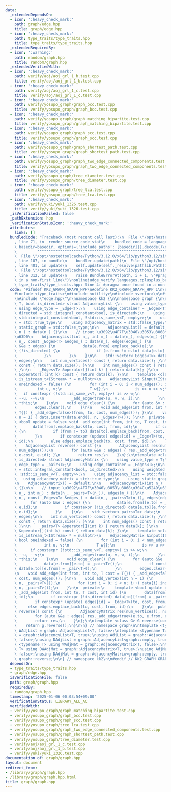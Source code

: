 ```yaml
---
data:
  _extendedDependsOn:
  - icon: ':heavy_check_mark:'
    path: graph/edge.hpp
    title: graph/edge.hpp
  - icon: ':heavy_check_mark:'
    path: type_traits/type_traits.hpp
    title: type_traits/type_traits.hpp
  _extendedRequiredBy:
  - icon: ':warning:'
    path: random/graph.hpp
    title: random/graph.hpp
  _extendedVerifiedWith:
  - icon: ':heavy_check_mark:'
    path: verify/aoj/aoj_grl_1_b.test.cpp
    title: verify/aoj/aoj_grl_1_b.test.cpp
  - icon: ':heavy_check_mark:'
    path: verify/aoj/aoj_grl_1_c.test.cpp
    title: verify/aoj/aoj_grl_1_c.test.cpp
  - icon: ':heavy_check_mark:'
    path: verify/yosupo_graph/graph_bcc.test.cpp
    title: verify/yosupo_graph/graph_bcc.test.cpp
  - icon: ':heavy_check_mark:'
    path: verify/yosupo_graph/graph_matching_bipartite.test.cpp
    title: verify/yosupo_graph/graph_matching_bipartite.test.cpp
  - icon: ':heavy_check_mark:'
    path: verify/yosupo_graph/graph_scc.test.cpp
    title: verify/yosupo_graph/graph_scc.test.cpp
  - icon: ':heavy_check_mark:'
    path: verify/yosupo_graph/graph_shortest_path.test.cpp
    title: verify/yosupo_graph/graph_shortest_path.test.cpp
  - icon: ':heavy_check_mark:'
    path: verify/yosupo_graph/graph_two_edge_connected_components.test.cpp
    title: verify/yosupo_graph/graph_two_edge_connected_components.test.cpp
  - icon: ':heavy_check_mark:'
    path: verify/yosupo_graph/tree_diameter.test.cpp
    title: verify/yosupo_graph/tree_diameter.test.cpp
  - icon: ':heavy_check_mark:'
    path: verify/yosupo_graph/tree_lca.test.cpp
    title: verify/yosupo_graph/tree_lca.test.cpp
  - icon: ':heavy_check_mark:'
    path: verify/yuki/yuki_1326.test.cpp
    title: verify/yuki/yuki_1326.test.cpp
  _isVerificationFailed: false
  _pathExtension: hpp
  _verificationStatusIcon: ':heavy_check_mark:'
  attributes:
    links: []
  bundledCode: "Traceback (most recent call last):\n  File \"/opt/hostedtoolcache/Python/3.12.0/x64/lib/python3.12/site-packages/onlinejudge_verify/documentation/build.py\"\
    , line 71, in _render_source_code_stat\n    bundled_code = language.bundle(stat.path,\
    \ basedir=basedir, options={'include_paths': [basedir]}).decode()\n          \
    \         ^^^^^^^^^^^^^^^^^^^^^^^^^^^^^^^^^^^^^^^^^^^^^^^^^^^^^^^^^^^^^^^^^^^^^^^^^^^^^^^^^\n\
    \  File \"/opt/hostedtoolcache/Python/3.12.0/x64/lib/python3.12/site-packages/onlinejudge_verify/languages/cplusplus.py\"\
    , line 187, in bundle\n    bundler.update(path)\n  File \"/opt/hostedtoolcache/Python/3.12.0/x64/lib/python3.12/site-packages/onlinejudge_verify/languages/cplusplus_bundle.py\"\
    , line 401, in update\n    self.update(self._resolve(pathlib.Path(included), included_from=path))\n\
    \  File \"/opt/hostedtoolcache/Python/3.12.0/x64/lib/python3.12/site-packages/onlinejudge_verify/languages/cplusplus_bundle.py\"\
    , line 312, in update\n    raise BundleErrorAt(path, i + 1, \"#pragma once found\
    \ in a non-first line\")\nonlinejudge_verify.languages.cplusplus_bundle.BundleErrorAt:\
    \ type_traits/type_traits.hpp: line 4: #pragma once found in a non-first line\n"
  code: "#ifndef KK2_GRAPH_GRAPH_HPP\n#define KK2_GRAPH_GRAPH_HPP 1\n\n#include <cassert>\n\
    #include <type_traits>\n#include <utility>\n#include <vector>\n\n#include \"../type_traits/type_traits.hpp\"\
    \n#include \"edge.hpp\"\n\nnamespace kk2 {\n\nnamespace graph {\n\ntemplate <class\
    \ T, bool is_directed> struct AdjacencyList {\n    using value_type = T;\n   \
    \ using edge_type = _Edge<T>;\n    using edge_container = _Edges<T>;\n\n    using\
    \ directed = std::integral_constant<bool, is_directed>;\n    using weighted =\
    \ std::integral_constant<bool, !std::is_same_v<T, empty>>;\n    using adjacency_list\
    \ = std::true_type;\n    using adjacency_matrix = std::false_type;\n    using\
    \ static_graph = std::false_type;\n\n    AdjacencyList() = default;\n\n    AdjacencyList(int\
    \ n_) : data(n_) {}\n\n    // input \u3092\u4F7F\u3046\u3053\u3068\u304C\u524D\
    \u63D0\n    AdjacencyList(int n_, int m_) : data(n_), edges(m_) {}\n\n    AdjacencyList(int\
    \ n_, const _Edges<T> &edges_) : data(n_), edges(edges_) {\n        for (auto\
    \ &&e : edges) {\n            data[e.from].emplace_back(e);\n            if constexpr\
    \ (!is_directed) {\n                if (e.from != e.to) data[e.to].emplace_back(e.rev());\n\
    \            }\n        }\n    }\n\n    std::vector<_Edges<T>> data;\n    _Edges<T>\
    \ edges;\n\n    int num_vertices() const { return data.size(); }\n\n    int size()\
    \ const { return data.size(); }\n\n    int num_edges() const { return edges.size();\
    \ }\n\n    _Edges<T> &operator[](int k) { return data[k]; }\n\n    const _Edges<T>\
    \ &operator[](int k) const { return data[k]; }\n\n    template <class IStream,\
    \ is_istream_t<IStream> * = nullptr>\n    AdjacencyList &input(IStream &is, bool\
    \ oneindexed = false) {\n        for (int i = 0; i < num_edges(); i++) {\n   \
    \         int u, v;\n            T w{};\n            is >> u >> v;\n         \
    \   if constexpr (!std::is_same_v<T, empty>) is >> w;\n            if (oneindexed)\
    \ --u, --v;\n            _add_edge<true>(u, v, w, i);\n        }\n        return\
    \ *this;\n    }\n\n    void edge_clear() {\n        for (auto &v : data) v.clear();\n\
    \        edges.clear();\n    }\n\n    void add_edge(int from, int to, T cost =\
    \ T{}) { _add_edge<false>(from, to, cost, num_edges()); }\n\n    void add_vertex(int\
    \ n = 1) { data.insert(data.end(), n, _Edges<T>()); }\n\n  private:\n    template\
    \ <bool update = false> void _add_edge(int from, int to, T cost, int id) {\n \
    \       data[from].emplace_back(to, cost, from, id);\n        if constexpr (!is_directed)\
    \ {\n            if (from != to) data[to].emplace_back(from, cost, to, id);\n\
    \        }\n        if constexpr (update) edges[id] = _Edge<T>(to, cost, from,\
    \ id);\n        else edges.emplace_back(to, cost, from, id);\n    }\n\n  public:\n\
    \    AdjacencyList reverse() const {\n        AdjacencyList res(num_vertices(),\
    \ num_edges());\n        for (auto &&e : edges) { res._add_edge<true>(e.to, e.from,\
    \ e.cost, e.id); }\n        return res;\n    }\n};\n\ntemplate <class T, bool\
    \ is_directed> struct AdjacencyMatrix {\n    using value_type = T;\n    using\
    \ edge_type = _pair<T>;\n    using edge_container = _Edges<T>;\n\n    using directed\
    \ = std::integral_constant<bool, is_directed>;\n    using weighted = std::integral_constant<bool,\
    \ !std::is_same_v<T, empty>>;\n    using adjacency_list = std::false_type;\n \
    \   using adjacency_matrix = std::true_type;\n    using static_graph = std::false_type;\n\
    \n    AdjacencyMatrix() = default;\n\n    AdjacencyMatrix(int n_) : data(n_, _pairs<T>(n_))\
    \ {}\n\n    // input \u3092\u4F7F\u3046\u3053\u3068\u304C\u524D\u63D0\n    AdjacencyMatrix(int\
    \ n_, int m_) : data(n_, _pairs<T>(n_)), edges(m_) {}\n\n    AdjacencyMatrix(int\
    \ n_, const _Edges<T> &edges_) : data(n_, _pairs<T>(n_)), edges(edges_) {\n  \
    \      for (auto &&e : edges) {\n            data[e.from][e.to] = _pair<T>(e.cost,\
    \ e.id);\n            if constexpr (!is_directed) data[e.to][e.from] = _pair<T>(e.cost,\
    \ e.id);\n        }\n    }\n\n    std::vector<_pairs<T>> data;\n    _Edges<T>\
    \ edges;\n\n    int num_vertices() const { return data.size(); }\n\n    int size()\
    \ const { return data.size(); }\n\n    int num_edges() const { return edges.size();\
    \ }\n\n    _pairs<T> &operator[](int k) { return data[k]; }\n\n    const _pairs<T>\
    \ &operator[](int k) const { return data[k]; }\n\n    template <class IStream,\
    \ is_istream_t<IStream> * = nullptr>\n    AdjacencyMatrix &input(IStream &is,\
    \ bool oneindexed = false) {\n        for (int i = 0; i < num_edges(); i++) {\n\
    \            int u, v;\n            T w{};\n            is >> u >> v;\n      \
    \      if constexpr (!std::is_same_v<T, empty>) is >> w;\n            if (oneindexed)\
    \ --u, --v;\n            _add_edge<true>(u, v, w, i);\n        }\n        return\
    \ *this;\n    }\n\n    void edge_clear() {\n        for (auto &&e : edges) {\n\
    \            data[e.from][e.to] = _pair<T>();\n            if constexpr (!is_directed)\
    \ data[e.to][e.from] = _pair<T>();\n        }\n        edges.clear();\n    }\n\
    \n    void add_edge(int from, int to, T cost = T{}) { _add_edge<false>(from, to,\
    \ cost, num_edges()); }\n\n    void add_vertex(int n = 1) {\n        data.insert(data.end(),\
    \ n, _pairs<T>());\n        for (int i = 0; i < n; i++) data[i].insert(data[i].end(),\
    \ n, _pair<T>());\n    }\n\n  private:\n    template <bool update = false> void\
    \ _add_edge(int from, int to, T cost, int id) {\n        data[from][to] = _pair<T>(cost,\
    \ id);\n        if constexpr (!is_directed) data[to][from] = _pair<T>(cost, id);\n\
    \        if constexpr (update) edges[id] = _Edge<T>(to, cost, from, id);\n   \
    \     else edges.emplace_back(to, cost, from, id);\n    }\n\n  public:\n    AdjacencyMatrix\
    \ reverse() const {\n        AdjacencyMatrix res(num_vertices(), num_edges());\n\
    \        for (auto &&e : edges) res._add_edge<true>(e.to, e.from, e.cost, e.id);\n\
    \        return res;\n    }\n};\n\ntemplate <class G> G reverse(const G &g) {\n\
    \    return g.reverse();\n}\n\n} // namespace graph\n\ntemplate <typename T> using\
    \ WAdjList = graph::AdjacencyList<T, false>;\ntemplate <typename T> using DWAdjList\
    \ = graph::AdjacencyList<T, true>;\nusing AdjList = graph::AdjacencyList<graph::empty,\
    \ false>;\nusing DAdjList = graph::AdjacencyList<graph::empty, true>;\n\ntemplate\
    \ <typename T> using WAdjMat = graph::AdjacencyMatrix<T, false>;\ntemplate <typename\
    \ T> using DWAdjMat = graph::AdjacencyMatrix<T, true>;\nusing AdjMat = graph::AdjacencyMatrix<graph::empty,\
    \ false>;\nusing DAdjMat = graph::AdjacencyMatrix<graph::empty, true>;\n\nusing\
    \ graph::reverse;\n\n} // namespace kk2\n\n#endif // KK2_GRAPH_GRAPH_HPP\n"
  dependsOn:
  - type_traits/type_traits.hpp
  - graph/edge.hpp
  isVerificationFile: false
  path: graph/graph.hpp
  requiredBy:
  - random/graph.hpp
  timestamp: '2025-01-06 00:03:54+09:00'
  verificationStatus: LIBRARY_ALL_AC
  verifiedWith:
  - verify/yosupo_graph/graph_matching_bipartite.test.cpp
  - verify/yosupo_graph/graph_bcc.test.cpp
  - verify/yosupo_graph/graph_scc.test.cpp
  - verify/yosupo_graph/tree_lca.test.cpp
  - verify/yosupo_graph/graph_two_edge_connected_components.test.cpp
  - verify/yosupo_graph/graph_shortest_path.test.cpp
  - verify/yosupo_graph/tree_diameter.test.cpp
  - verify/aoj/aoj_grl_1_c.test.cpp
  - verify/aoj/aoj_grl_1_b.test.cpp
  - verify/yuki/yuki_1326.test.cpp
documentation_of: graph/graph.hpp
layout: document
redirect_from:
- /library/graph/graph.hpp
- /library/graph/graph.hpp.html
title: graph/graph.hpp
---
```

